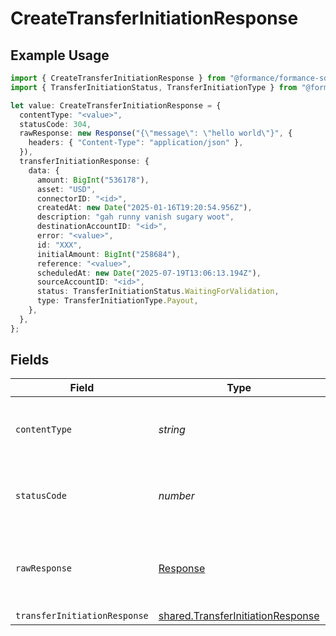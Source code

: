 # CreateTransferInitiationResponse

## Example Usage

```typescript
import { CreateTransferInitiationResponse } from "@formance/formance-sdk/sdk/models/operations";
import { TransferInitiationStatus, TransferInitiationType } from "@formance/formance-sdk/sdk/models/shared";

let value: CreateTransferInitiationResponse = {
  contentType: "<value>",
  statusCode: 304,
  rawResponse: new Response("{\"message\": \"hello world\"}", {
    headers: { "Content-Type": "application/json" },
  }),
  transferInitiationResponse: {
    data: {
      amount: BigInt("536178"),
      asset: "USD",
      connectorID: "<id>",
      createdAt: new Date("2025-01-16T19:20:54.956Z"),
      description: "gah runny vanish sugary woot",
      destinationAccountID: "<id>",
      error: "<value>",
      id: "XXX",
      initialAmount: BigInt("258684"),
      reference: "<value>",
      scheduledAt: new Date("2025-07-19T13:06:13.194Z"),
      sourceAccountID: "<id>",
      status: TransferInitiationStatus.WaitingForValidation,
      type: TransferInitiationType.Payout,
    },
  },
};
```

## Fields

| Field                                                                                         | Type                                                                                          | Required                                                                                      | Description                                                                                   |
| --------------------------------------------------------------------------------------------- | --------------------------------------------------------------------------------------------- | --------------------------------------------------------------------------------------------- | --------------------------------------------------------------------------------------------- |
| `contentType`                                                                                 | *string*                                                                                      | :heavy_check_mark:                                                                            | HTTP response content type for this operation                                                 |
| `statusCode`                                                                                  | *number*                                                                                      | :heavy_check_mark:                                                                            | HTTP response status code for this operation                                                  |
| `rawResponse`                                                                                 | [Response](https://developer.mozilla.org/en-US/docs/Web/API/Response)                         | :heavy_check_mark:                                                                            | Raw HTTP response; suitable for custom response parsing                                       |
| `transferInitiationResponse`                                                                  | [shared.TransferInitiationResponse](../../../sdk/models/shared/transferinitiationresponse.md) | :heavy_minus_sign:                                                                            | OK                                                                                            |